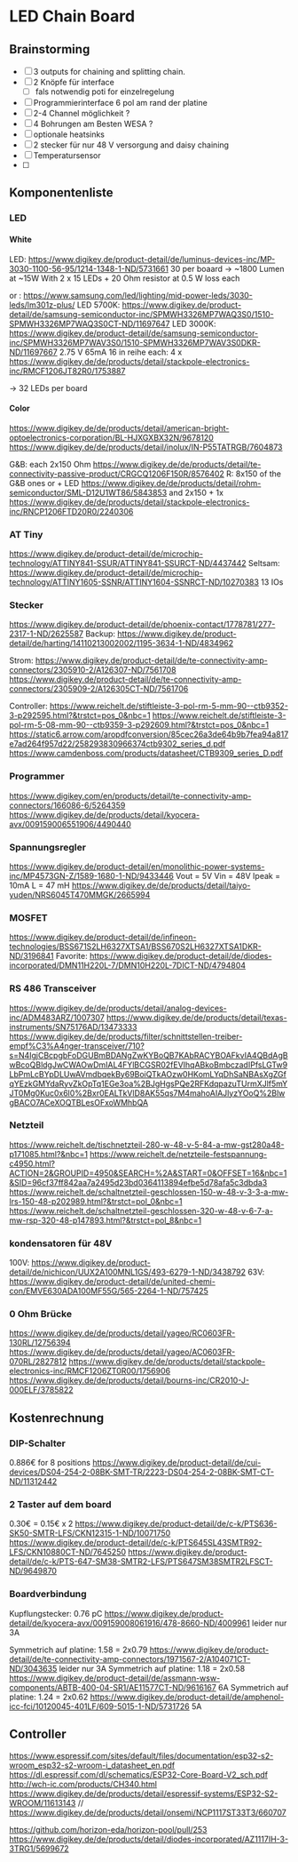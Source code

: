 # LED Chain Board
## Brainstorming
- [ ] 3 outputs for chaining and splitting chain.
- [ ] 2 Knöpfe für interface
    - [ ] fals notwendig poti for einzelregelung
- [ ] Programmierinterface 6 pol am rand der platine
- [ ] 2-4 Channel möglichkeit ?
- [ ] 4 Bohrungen am Besten WESA ?
- [ ] optionale heatsinks
- [ ] 2 stecker für nur 48 V versorgung and daisy chaining
- [ ] Temperatursensor
- [ ]

## Komponentenliste
### LED
#### White
LED: https://www.digikey.de/product-detail/de/luminus-devices-inc/MP-3030-1100-56-95/1214-1348-1-ND/5731661
30 per boaard -> ~1800 Lumen at ~15W
With 2 x 15 LEDs + 20 Ohm resistor at 0.5 W loss each

or :
https://www.samsung.com/led/lighting/mid-power-leds/3030-leds/lm301z-plus/
LED 5700K: https://www.digikey.de/product-detail/de/samsung-semiconductor-inc/SPMWH3326MP7WAQ3S0/1510-SPMWH3326MP7WAQ3S0CT-ND/11697647
LED 3000K: https://www.digikey.de/product-detail/de/samsung-semiconductor-inc/SPMWH3326MP7WAV3S0/1510-SPMWH3326MP7WAV3S0DKR-ND/11697667
2.75 V 65mA 16 in reihe
each:
    4 x https://www.digikey.de/de/products/detail/stackpole-electronics-inc/RMCF1206JT82R0/1753887

-> 32 LEDs per board

#### Color
https://www.digikey.de/de/products/detail/american-bright-optoelectronics-corporation/BL-HJXGXBX32N/9678120
https://www.digikey.de/de/products/detail/inolux/IN-P55TATRGB/7604873

G&B: each 2x150 Ohm https://www.digikey.de/de/products/detail/te-connectivity-passive-product/CRGCQ1206F150R/8576402
R: 8x150 of the G&B ones
    or + LED https://www.digikey.de/de/products/detail/rohm-semiconductor/SML-D12U1WT86/5843853
    and 2x150 + 1x https://www.digikey.de/de/products/detail/stackpole-electronics-inc/RNCP1206FTD20R0/2240306

### AT Tiny
https://www.digikey.de/product-detail/de/microchip-technology/ATTINY841-SSUR/ATTINY841-SSURCT-ND/4437442
Seltsam: https://www.digikey.de/product-detail/de/microchip-technology/ATTINY1605-SSNR/ATTINY1604-SSNRCT-ND/10270383
13 IOs

### Stecker
https://www.digikey.de/product-detail/de/phoenix-contact/1778781/277-2317-1-ND/2625587
Backup: https://www.digikey.de/product-detail/de/harting/14110213002002/1195-3634-1-ND/4834962

Strom:
https://www.digikey.de/product-detail/de/te-connectivity-amp-connectors/2305910-2/A126307-ND/7561708
https://www.digikey.de/product-detail/de/te-connectivity-amp-connectors/2305909-2/A126305CT-ND/7561706

Controller:
https://www.reichelt.de/stiftleiste-3-pol-rm-5-mm-90--ctb9352-3-p292595.html?&trstct=pos_0&nbc=1
https://www.reichelt.de/stiftleiste-3-pol-rm-5-08-mm-90--ctb9359-3-p292609.html?&trstct=pos_0&nbc=1
https://static6.arrow.com/aropdfconversion/85cec26a3de64b9b7fea94a817e7ad264f957d22/258293830966374ctb9302_series_d.pdf
https://www.camdenboss.com/products/datasheet/CTB9309_series_D.pdf

### Programmer
https://www.digikey.com/en/products/detail/te-connectivity-amp-connectors/166086-6/5264359
https://www.digikey.de/de/products/detail/kyocera-avx/009159006551906/4490440

### Spannungsregler
https://www.digikey.de/product-detail/en/monolithic-power-systems-inc/MP4573GN-Z/1589-1680-1-ND/9433446
Vout = 5V
Vin = 48V
Ipeak = 10mA
L = 47 mH
https://www.digikey.de/de/products/detail/taiyo-yuden/NRS6045T470MMGK/2665994

### MOSFET
https://www.digikey.de/product-detail/de/infineon-technologies/BSS671S2LH6327XTSA1/BSS670S2LH6327XTSA1DKR-ND/3196841
Favorite: https://www.digikey.de/product-detail/de/diodes-incorporated/DMN11H220L-7/DMN10H220L-7DICT-ND/4794804

### RS 486 Transceiver
https://www.digikey.de/de/products/detail/analog-devices-inc/ADM483ARZ/1007307
https://www.digikey.de/de/products/detail/texas-instruments/SN75176AD/13473333
https://www.digikey.de/de/products/filter/schnittstellen-treiber-empf%C3%A4nger-transceiver/710?s=N4IgjCBcpgbFoDGUBmBDANgZwKYBoQB7KAbRACYBOAFkvIA4QBdAgBwBcoQBldgJwCWAOwDmIAL4FYlBCGSR02fEVIhqABkoBmbczadIPfsLGTw9LbPmLcBYpDLUwAVmdbqekBy69BoiQTkAOzw0HKomLYqDhSaNBAsXgZGfqYEzkGMYdaRyvZkOpTq1EGe3oa%2BJgHgsPQe2RFKdqpazuTUrmXJlf5mYJT0Mg0Kuc0x6l0%2Bxr0EALTkVlD8AK55qs7M4mahoAIAJlyzYOoQ%2BlwgBACO7ACeXOQTBLesOFxoWMhbQA


### Netzteil
https://www.reichelt.de/tischnetzteil-280-w-48-v-5-84-a-mw-gst280a48-p171085.html?&nbc=1
https://www.reichelt.de/netzteile-festspannung-c4950.html?ACTION=2&GROUPID=4950&SEARCH=%2A&START=0&OFFSET=16&nbc=1&SID=96cf37ff842aa7a2495d23bd0364113894efbe5d78afa5c3dbda3
https://www.reichelt.de/schaltnetzteil-geschlossen-150-w-48-v-3-3-a-mw-lrs-150-48-p202989.html?&trstct=pol_0&nbc=1
https://www.reichelt.de/schaltnetzteil-geschlossen-320-w-48-v-6-7-a-mw-rsp-320-48-p147893.html?&trstct=pol_8&nbc=1


### kondensatoren für 48V
100V: https://www.digikey.de/product-detail/de/nichicon/UUX2A100MNL1GS/493-6279-1-ND/3438792
63V: https://www.digikey.de/product-detail/de/united-chemi-con/EMVE630ADA100MF55G/565-2264-1-ND/757425


### 0 Ohm Brücke
https://www.digikey.de/de/products/detail/yageo/RC0603FR-130RL/12756394
https://www.digikey.de/de/products/detail/yageo/AC0603FR-070RL/2827812
https://www.digikey.de/de/products/detail/stackpole-electronics-inc/RMCF1206ZT0R00/1756906
https://www.digikey.de/de/products/detail/bourns-inc/CR2010-J-000ELF/3785822


## Kostenrechnung
### DIP-Schalter
0.886€ for 8 positions https://www.digikey.de/product-detail/de/cui-devices/DS04-254-2-08BK-SMT-TR/2223-DS04-254-2-08BK-SMT-CT-ND/11312442

### 2 Taster auf dem board
0.30€ = 0.15€ x 2
https://www.digikey.de/product-detail/de/c-k/PTS636-SK50-SMTR-LFS/CKN12315-1-ND/10071750
https://www.digikey.de/product-detail/de/c-k/PTS645SL43SMTR92-LFS/CKN10880CT-ND/7645250
https://www.digikey.de/product-detail/de/c-k/PTS-647-SM38-SMTR2-LFS/PTS647SM38SMTR2LFSCT-ND/9649870


### Boardverbindung
Kupflungstecker: 0.76 pC https://www.digikey.de/product-detail/de/kyocera-avx/009159008061916/478-8660-ND/4009961
    leider nur 3A

Symmetrich auf platine: 1.58 = 2x0.79 https://www.digikey.de/product-detail/de/te-connectivity-amp-connectors/1971567-2/A104071CT-ND/3043635
    leider nur 3A
Symmetrich auf platine: 1.18 = 2x0.58 https://www.digikey.de/product-detail/de/assmann-wsw-components/ABTB-400-04-SR1/AE11577CT-ND/9616167
    6A
Symmetrich auf platine: 1.24 = 2x0.62 https://www.digikey.de/product-detail/de/amphenol-icc-fci/10120045-401LF/609-5015-1-ND/5731726
    5A


## Controller
https://www.espressif.com/sites/default/files/documentation/esp32-s2-wroom_esp32-s2-wroom-i_datasheet_en.pdf
https://dl.espressif.com/dl/schematics/ESP32-Core-Board-V2_sch.pdf
http://wch-ic.com/products/CH340.html
https://www.digikey.de/de/products/detail/espressif-systems/ESP32-S2-WROOM/11613143
// https://www.digikey.de/de/products/detail/onsemi/NCP1117ST33T3/660707

https://github.com/horizon-eda/horizon-pool/pull/253
https://www.digikey.de/de/products/detail/diodes-incorporated/AZ1117IH-3-3TRG1/5699672
